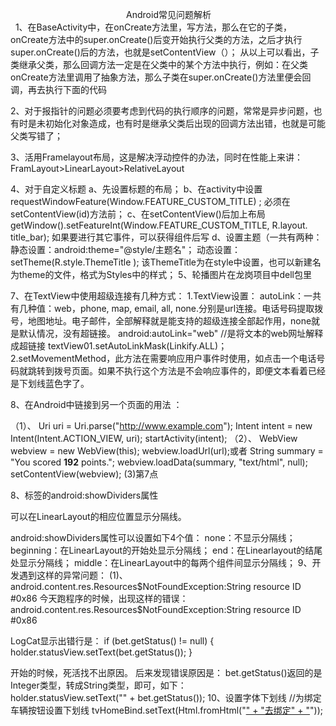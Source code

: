 
                                                Android常见问题解析
                                                
1、在BaseActivity中，在onCreate方法里，写方法，那么在它的子类，onCreate方法中的super.onCreate()后变开始执行父类的方法，之后才执行super.onCreate()后的方法，也就是setContentView（）；
     从以上可以看出，子类继承父类，那么回调方法一定是在父类中的某个方法中执行，例如：在父类onCreate方法里调用了抽象方法，那么子类在super.onCreate()方法里便会回调，再去执行下面的代码

2、对于报指针的问题必须要考虑到代码的执行顺序的问题，常常是异步问题，也有时是未初始化对象造成，也有时是继承父类后出现的回调方法出错，也就是可能父类写错了；

3、活用Framelayout布局，这是解决浮动控件的办法，同时在性能上来讲：FramLayout>LinearLayout>RelativeLayout

4、对于自定义标题
    a、先设置标题的布局；
    b、在activity中设置
requestWindowFeature(Window.FEATURE_CUSTOM_TITLE) ;
必须在setContentView(id)方法前；
     c、在setContentView()后加上布局
getWindow().setFeatureInt(Window.FEATURE_CUSTOM_TITLE, R.layout. title_bar);
如果要进行其它事件，可以获得组件后写
    d、设置主题（一共有两种：
                         静态设置：android:theme="@style/主题名"；
                         动态设置：
                                         setTheme(R.style.ThemeTitle );
                                          该ThemeTitle为在style中设置，也可以新建名为theme的文件，格式为Styles中的样式；
5、轮播图片在龙岗项目中dell包里

7、在TextView中使用超级连接有几种方式：
  1.TextView设置：
 autoLink：一共有几种值：web，phone, map, email, all, none.分别是url连接。电话号码提取拨号，地图地址。电子邮件，全部解释就是能支持的超级连接全部起作用，none就是默认情况，没有超链接。
android:autoLink="web" //是将文本的web网址解释成超链接
textView01.setAutoLinkMask(Linkify.ALL)； 
2.setMovementMethod，此方法在需要响应用户事件时使用，如点击一个电话号码就跳转到拨号页面。如果不执行这个方法是不会响应事件的，即便文本看着已经是下划线蓝色字了。

8、在Android中链接到另一个页面的用法 ：    

（1）、 Uri uri = Uri.parse("http://www.example.com");
 Intent intent = new Intent(Intent.ACTION_VIEW, uri);
 startActivity(intent);
（2）、
 WebView webview = new WebView(this);
webview.loadUrl(url);或者
String summary = "<html><body>You scored <b>192</b> points.</body></html>";
 webview.loadData(summary, "text/html", null);
 setContentView(webview);
(3)第7点

8、<LinearLayout>标签的android:showDividers属性

可以在LinearLayout的相应位置显示分隔线。

android:showDividers属性可以设置如下4个值：
none：不显示分隔线；
beginning：在LinearLayout的开始处显示分隔线；
end：在Linearlayout的结尾处显示分隔线；
middle：在LinearLayout中的每两个组件间显示分隔线；
9、开发遇到这样的异常问题：
(1)、android.content.res.Resources$NotFoundException:String resource ID #0x86
今天跑程序的时候，出现这样的错误：
android.content.res.Resources$NotFoundException:String resource ID #0x86

LogCat显示出错行是：
if (bet.getStatus() != null) {
            holder.statusView.setText(bet.getStatus());
}

开始的时候，死活找不出原因。
后来发现错误原因是：
           bet.getStatus()返回的是Integer类型，转成String类型，即可，如下：           
           holder.statusView.setText("" + bet.getStatus());
10、设置字体下划线
//为绑定车辆按钮设置下划线
tvHomeBind.setText(Html.fromHtml("<u>" + "去绑定" + "</u>"));
